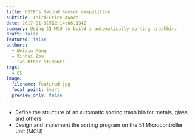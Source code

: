 ```yaml
---
title: USTB's Second Sensor Competition
subtitle: Third-Price Award
date: 2017-01-31T12:14:06.194Z
summary: Using 51 MCU to build a automatically sorting trashbin.
draft: false
featured: false
authors:
  - Weixin Meng
  - Xinhai Zou
  - Two Other Students
tags:
  - CS
image:
  filename: featured.jpg
  focal_point: Smart
  preview_only: false
---
```

- Define the structure of an automatic sorting trash bin for metals, glass, and others
- Design and implement the sorting program on the 51 Microcontroller Unit (MCU)

